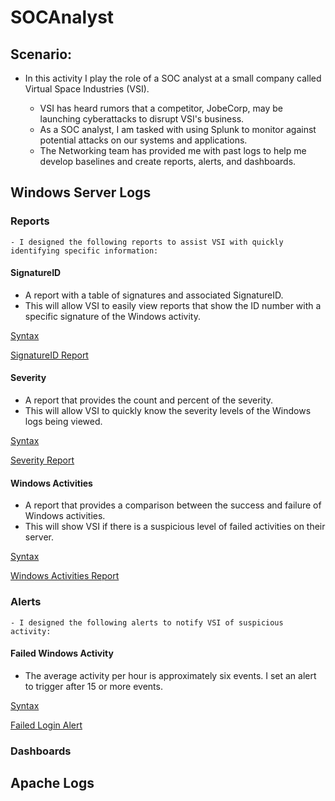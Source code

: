 # SOCAnalyst


## Scenario:
- In this activity I play the role of a SOC analyst at a small company called Virtual Space Industries (VSI).

  - VSI has heard rumors that a competitor, JobeCorp, may be launching cyberattacks to disrupt VSI's business.
  - As a SOC analyst, I am tasked with using Splunk to monitor against potential attacks on our systems and applications.
  - The Networking team has provided me with past logs to help me develop baselines and create reports, alerts, and dashboards.

## Windows Server Logs


### Reports
    - I designed the following reports to assist VSI with quickly identifying specific information:

#### SignatureID
  - A report with a table of signatures and associated SignatureID.
  - This will allow VSI to easily view reports that show the ID number with a specific signature of the Windows activity.

[Syntax](Images/signatureID1.png)

[SignatureID Report](Images/signatureID2.png)

#### Severity
  - A report that provides the count and percent of the severity.
  - This will allow VSI to quickly know the severity levels of the Windows logs being viewed.

[Syntax](Images/severity1.png)

[Severity Report](Images/severity2.png)

#### Windows Activities
  - A report that provides a comparison between the success and failure of Windows activities.
  - This will show VSI if there is a suspicious level of failed activities on their server.

[Syntax](Images/windows1.png)

[Windows Activities Report](Images/windows2.png)


### Alerts
    - I designed the following alerts to notify VSI of suspicious activity:

#### Failed Windows Activity
- The average activity per hour is approximately six events. I set an alert to trigger after 15 or more events.

[Syntax](Images/failed1.png)

[Failed Login Alert](Images/failed2.png)



### Dashboards


## Apache Logs
